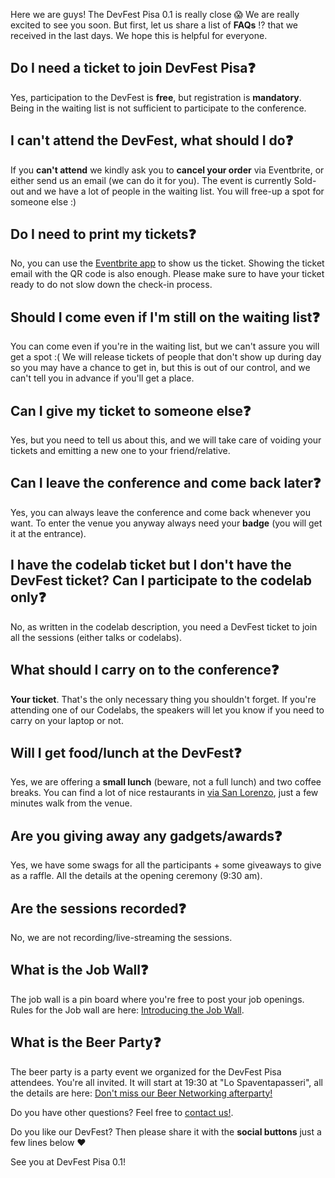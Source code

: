 Here we are guys! The DevFest Pisa 0.1 is really close 😱 We are really excited to see you soon. But first, let us share a list of **FAQs** ⁉️ that we received in the last days. We hope this is helpful for everyone.

## Do I need a ticket to join DevFest Pisa❓

Yes, participation to the DevFest is **free**, but registration is **mandatory**. Being in the waiting list is not sufficient to participate to the conference.

## I can't attend the DevFest, what should I do❓

If you **can't attend** we kindly ask you to **cancel your order** via Eventbrite, or either send us an email (we can do it for you). The event is currently Sold-out and we have a lot of people in the waiting list. You will free-up a spot for someone else :)

## Do I need to print my tickets❓

No, you can use the [Eventbrite app](https://play.google.com/store/apps/details?id=com.eventbrite.attendee) to show us the ticket. Showing the ticket email with the QR code is also enough. Please make sure to have your ticket ready to do not slow down the check-in process.

## Should I come even if I'm still on the waiting list❓

You can come even if you're in the waiting list, but we can't assure you will get a spot :( We will release tickets of people that don't show up during day so you may have a chance to get in, but this is out of our control, and we can't tell you in advance if you'll get a place.

## Can I give my ticket to someone else❓

Yes, but you need to tell us about this, and we will take care of voiding your tickets and emitting a new one to your friend/relative.

## Can I leave the conference and come back later❓

Yes, you can always leave the conference and come back whenever you want. To enter the venue you anyway always need your **badge** (you will get it at the entrance).

## I have the codelab ticket but I don't have the DevFest ticket? Can I participate to the codelab only❓

No, as written in the codelab description, you need a DevFest ticket to join all the sessions (either talks or codelabs).

## What should I carry on to the conference❓

**Your ticket**. That's the only necessary thing you shouldn't forget. If you're attending one of our Codelabs, the speakers will let you know if you need to carry on your laptop or not. 

## Will I get food/lunch at the DevFest❓

Yes, we are offering a **small lunch** (beware, not a full lunch) and two coffee breaks. You can find a lot of nice restaurants in [via San Lorenzo](https://goo.gl/maps/Ck5a5kBA1EF2), just a few minutes walk from the venue.

## Are you giving away any gadgets/awards❓

Yes, we have some swags for all the participants + some giveaways to give as a raffle. All the details at the opening ceremony (9:30 am).

## Are the sessions recorded❓

No, we are not recording/live-streaming the sessions.

## What is the Job Wall❓

The job wall is a pin board where you're free to post your job openings. Rules for the Job wall are here: [Introducing the Job Wall](/blog/posts/introducing-our-job-wall/).

## What is the Beer Party❓

The beer party is a party event we organized for the DevFest Pisa attendees. You're all invited. It will start at 19:30 at "Lo Spaventapasseri", all the details are here: [Don't miss our Beer Networking afterparty!](http://devfest.gdgpisa.it/blog/posts/dont-miss-the-beer-party/)

Do you have other questions? Feel free to [contact us!](mailto:pisagdg+devfest@gmail.com).

Do you like our DevFest? Then please share it with the **social buttons** just a few lines below ❤️

See you at DevFest Pisa 0.1!
